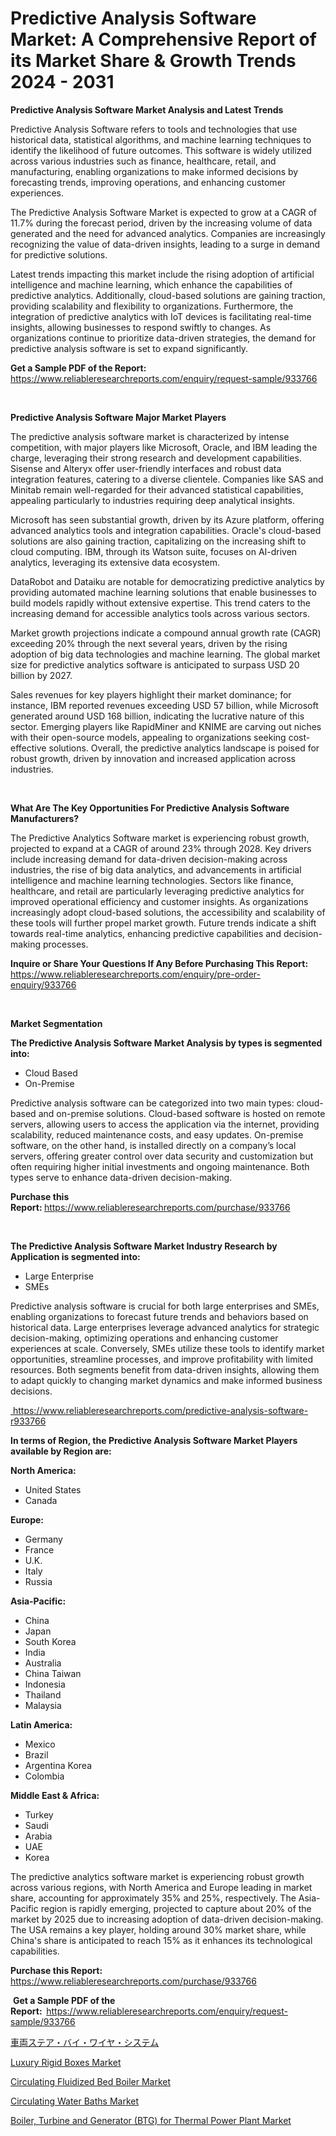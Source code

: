 <p><h1>Predictive Analysis Software Market: A Comprehensive Report of its Market Share & Growth Trends 2024 - 2031</h1></p><p><strong>Predictive Analysis Software Market Analysis and Latest Trends</strong></p>
<p><p>Predictive Analysis Software refers to tools and technologies that use historical data, statistical algorithms, and machine learning techniques to identify the likelihood of future outcomes. This software is widely utilized across various industries such as finance, healthcare, retail, and manufacturing, enabling organizations to make informed decisions by forecasting trends, improving operations, and enhancing customer experiences.</p><p>The Predictive Analysis Software Market is expected to grow at a CAGR of 11.7% during the forecast period, driven by the increasing volume of data generated and the need for advanced analytics. Companies are increasingly recognizing the value of data-driven insights, leading to a surge in demand for predictive solutions. </p><p>Latest trends impacting this market include the rising adoption of artificial intelligence and machine learning, which enhance the capabilities of predictive analytics. Additionally, cloud-based solutions are gaining traction, providing scalability and flexibility to organizations. Furthermore, the integration of predictive analytics with IoT devices is facilitating real-time insights, allowing businesses to respond swiftly to changes. As organizations continue to prioritize data-driven strategies, the demand for predictive analysis software is set to expand significantly.</p></p>
<p><strong>Get a Sample PDF of the Report:&nbsp;</strong> <a href="https://www.reliableresearchreports.com/enquiry/request-sample/933766">https://www.reliableresearchreports.com/enquiry/request-sample/933766</a></p>
<p>&nbsp;</p>
<p><strong>Predictive Analysis Software Major Market Players</strong></p>
<p><p>The predictive analysis software market is characterized by intense competition, with major players like Microsoft, Oracle, and IBM leading the charge, leveraging their strong research and development capabilities. Sisense and Alteryx offer user-friendly interfaces and robust data integration features, catering to a diverse clientele. Companies like SAS and Minitab remain well-regarded for their advanced statistical capabilities, appealing particularly to industries requiring deep analytical insights.</p><p>Microsoft has seen substantial growth, driven by its Azure platform, offering advanced analytics tools and integration capabilities. Oracle's cloud-based solutions are also gaining traction, capitalizing on the increasing shift to cloud computing. IBM, through its Watson suite, focuses on AI-driven analytics, leveraging its extensive data ecosystem.</p><p>DataRobot and Dataiku are notable for democratizing predictive analytics by providing automated machine learning solutions that enable businesses to build models rapidly without extensive expertise. This trend caters to the increasing demand for accessible analytics tools across various sectors.</p><p>Market growth projections indicate a compound annual growth rate (CAGR) exceeding 20% through the next several years, driven by the rising adoption of big data technologies and machine learning. The global market size for predictive analytics software is anticipated to surpass USD 20 billion by 2027.</p><p>Sales revenues for key players highlight their market dominance; for instance, IBM reported revenues exceeding USD 57 billion, while Microsoft generated around USD 168 billion, indicating the lucrative nature of this sector. Emerging players like RapidMiner and KNIME are carving out niches with their open-source models, appealing to organizations seeking cost-effective solutions. Overall, the predictive analytics landscape is poised for robust growth, driven by innovation and increased application across industries.</p></p>
<p>&nbsp;</p>
<p><strong>What Are The Key Opportunities For Predictive Analysis Software Manufacturers?</strong></p>
<p><p>The Predictive Analytics Software market is experiencing robust growth, projected to expand at a CAGR of around 23% through 2028. Key drivers include increasing demand for data-driven decision-making across industries, the rise of big data analytics, and advancements in artificial intelligence and machine learning technologies. Sectors like finance, healthcare, and retail are particularly leveraging predictive analytics for improved operational efficiency and customer insights. As organizations increasingly adopt cloud-based solutions, the accessibility and scalability of these tools will further propel market growth. Future trends indicate a shift towards real-time analytics, enhancing predictive capabilities and decision-making processes.</p></p>
<p><strong>Inquire or Share Your Questions If Any Before Purchasing This Report:</strong> <a href="https://www.reliableresearchreports.com/enquiry/pre-order-enquiry/933766">https://www.reliableresearchreports.com/enquiry/pre-order-enquiry/933766</a></p>
<p>&nbsp;</p>
<p><strong>Market Segmentation</strong></p>
<p><strong>The Predictive Analysis Software Market Analysis by types is segmented into:</strong></p>
<p><ul><li>Cloud Based</li><li>On-Premise</li></ul></p>
<p><p>Predictive analysis software can be categorized into two main types: cloud-based and on-premise solutions. Cloud-based software is hosted on remote servers, allowing users to access the application via the internet, providing scalability, reduced maintenance costs, and easy updates. On-premise software, on the other hand, is installed directly on a company’s local servers, offering greater control over data security and customization but often requiring higher initial investments and ongoing maintenance. Both types serve to enhance data-driven decision-making.</p></p>
<p><strong>Purchase this Report:&nbsp;</strong><a href="https://www.reliableresearchreports.com/purchase/933766">https://www.reliableresearchreports.com/purchase/933766</a></p>
<p>&nbsp;</p>
<p><strong>The Predictive Analysis Software Market Industry Research by Application is segmented into:</strong></p>
<p><ul><li>Large Enterprise</li><li>SMEs</li></ul></p>
<p><p>Predictive analysis software is crucial for both large enterprises and SMEs, enabling organizations to forecast future trends and behaviors based on historical data. Large enterprises leverage advanced analytics for strategic decision-making, optimizing operations and enhancing customer experiences at scale. Conversely, SMEs utilize these tools to identify market opportunities, streamline processes, and improve profitability with limited resources. Both segments benefit from data-driven insights, allowing them to adapt quickly to changing market dynamics and make informed business decisions.</p></p>
<p><a href="https://www.reliableresearchreports.com/predictive-analysis-software-r933766">&nbsp;https://www.reliableresearchreports.com/predictive-analysis-software-r933766</a></p>
<p><strong>In terms of Region, the Predictive Analysis Software Market Players available by Region are:</strong></p>
<p>
    <p> <strong> North America: </strong>
        <ul>
            <li>United States</li>
            <li>Canada</li>
        </ul>
        </p> 
    <p> <strong> Europe: </strong>
        <ul>
            <li>Germany</li>
            <li>France</li>
            <li>U.K.</li>
            <li>Italy</li>
            <li>Russia</li>
        </ul>
        </p> 
    <p> <strong> Asia-Pacific: </strong>
        <ul>
            <li>China</li>
            <li>Japan</li>
            <li>South Korea</li>
            <li>India</li>
            <li>Australia</li>
            <li>China Taiwan</li>
            <li>Indonesia</li>
            <li>Thailand</li>
            <li>Malaysia</li>
        </ul>
        </p> 
    <p> <strong> Latin America: </strong>
        <ul>
            <li>Mexico</li>
            <li>Brazil</li>
            <li>Argentina Korea</li>
            <li>Colombia</li>
        </ul>
        </p> 
    <p> <strong> Middle East & Africa: </strong>
        <ul>
            <li>Turkey</li>
            <li>Saudi</li>
            <li>Arabia</li>
            <li>UAE</li>
            <li>Korea</li>
        </ul>
    </p>
    </p>
<p><p>The predictive analytics software market is experiencing robust growth across various regions, with North America and Europe leading in market share, accounting for approximately 35% and 25%, respectively. The Asia-Pacific region is rapidly emerging, projected to capture about 20% of the market by 2025 due to increasing adoption of data-driven decision-making. The USA remains a key player, holding around 30% market share, while China's share is anticipated to reach 15% as it enhances its technological capabilities.</p></p>
<p><strong>Purchase this Report: </strong><a href="https://www.reliableresearchreports.com/purchase/933766">https://www.reliableresearchreports.com/purchase/933766</a></p>
<p>&nbsp;<strong>Get a Sample PDF of the Report:&nbsp;&nbsp;</strong><a href="https://www.reliableresearchreports.com/enquiry/request-sample/933766">https://www.reliableresearchreports.com/enquiry/request-sample/933766</a></p>
<p><strong></strong></p>
<p><p><a href="https://medium.com/@giannicrona2023/vehicle-steer-by-wire-system-market-%E3%81%AE%E3%82%B0%E3%83%AD%E3%83%BC%E3%83%90%E3%83%AB%E5%B8%82%E5%A0%B4%E6%A6%82%E8%A6%81%E3%81%AF-%E4%B8%96%E7%95%8C%E3%81%8A%E3%82%88%E3%81%B3%E4%B8%BB%E8%A6%81%E5%B8%82%E5%A0%B4%E3%81%AB%E3%81%8A%E3%81%91%E3%82%8B%E6%A5%AD%E7%95%8C%E3%81%AB%E5%BD%B1%E9%9F%BF%E3%82%92%E4%B8%8E%E3%81%88%E3%82%8B%E4%B8%BB%E8%A6%81%E3%81%AA%E3%83%88%E3%83%AC%E3%83%B3%E3%83%89%E3%81%AB%E3%81%A4%E3%81%84%E3%81%A6-%E7%8B%AC%E8%87%AA%E3%81%AE%E8%A6%96%E7%82%B9%E3%82%92%E6%8F%90%E4%BE%9B%E3%81%97%E3%81%BE%E3%81%99-4c392c902d02?postPublishedType=initial">車両ステア・バイ・ワイヤ・システム</a></p><p><a href="https://www.linkedin.com/pulse/luxury-rigid-boxes-market-insights-products-regional-analysis-k0ipf?trackingId=ORYDz6tEQlSAhdGTy%2BuidQ%3D%3D">Luxury Rigid Boxes Market</a></p><p><a href="https://medium.com/@tammyjones1939/the-global-circulating-fluidized-bed-boiler-market-is-expected-to-witness-a-compound-annual-f4b4bc284f7e">Circulating Fluidized Bed Boiler Market</a></p><p><a href="https://medium.com/@tammyjones1939/the-global-circulating-water-baths-market-identifies-drivers-restraints-opportunities-and-e0a7d2e16025">Circulating Water Baths Market</a></p><p><a href="https://github.com/dfs4ff/Market-Research-Report-List-1/blob/main/boiler-turbine-and-generator-btg-for-thermal-power-plant-market.md">Boiler, Turbine and Generator (BTG) for Thermal Power Plant Market</a></p></p>